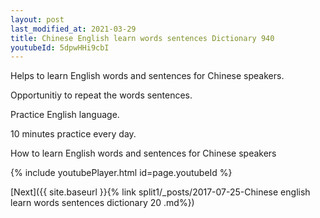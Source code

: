 ```yaml
---
layout: post
last_modified_at: 2021-03-29
title: Chinese English learn words sentences Dictionary 940 
youtubeId: 5dpwHHi9cbI
---
```

 
 
Helps to learn English words and sentences for Chinese speakers.

Opportunitiy to repeat the words sentences. 

Practice English language. 
 
10 minutes practice every day. 
 
How to learn English words and sentences for Chinese speakers 
 
{% include youtubePlayer.html id=page.youtubeId %}
 
 
[Next]({{ site.baseurl }}{% link  split1/_posts/2017-07-25-Chinese english learn words sentences dictionary 20 .md%})
 

